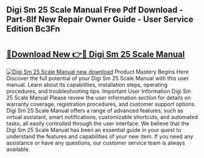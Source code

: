 ## Digi Sm 25 Scale Manual Free Pdf Download - Part-8lf New Repair Owner Guide - User Service Edition Bc3Fn

# <h2><a href="http://bc63398.oget.top/?id=Digi+Sm+25+Scale+Manual">🔗Download New 👉🔴 Digi Sm 25 Scale Manual</a></h2>

[![Digi Sm 25 Scale Manual new download](https://i.imgur.com/5g1atiW.png)](http://bc63398.oget.top/?id=Digi+Sm+25+Scale+Manual)
Product Mastery Begins Here Discover the full potential of your Digi Sm 25 Scale Manual with this user manual. Learn about its capabilities, installation steps, operating procedures, and troubleshooting tips. Important User Information Digi Sm 25 Scale Manual Please review the user information section for details on warranty coverage, registration procedures, and customer support options. Digi Sm 25 Scale Manual offers a range of advanced features, such as virtual assistant, smart notifications, customizable shortcuts, and automated tasks, all easily controlled through the user interface. We believe that the Digi Sm 25 Scale Manual has been an essential guide in your quest to understand the features and capabilities of your new item. If you need any assistance or have any questions, our customer service team is always available.

